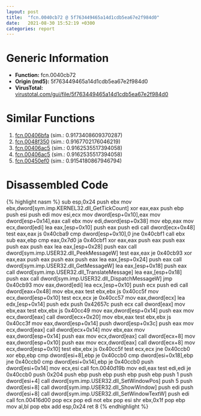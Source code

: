 ```yaml
---
layout: post
title:  "fcn.0040cb72 @ 5f763449465a14d1cdb5ea67e2f984d0"
date:   2021-08-30 15:52:19 +0300
categories: report
---
```


# Generic Information
- **Function:** fcn.0040cb72
- **Origin (md5):** 5f763449465a14d1cdb5ea67e2f984d0
- **VirusTotal:** [virustotal.com/gui/file/5f763449465a14d1cdb5ea67e2f984d0][virustotal_ref]



# Similar Functions

1. [fcn.00406bfa][similar_1_ref] (sim.: 0.9173408609370287)
2. [fcn.0048f350][similar_2_ref] (sim.: 0.9167702176046219)
3. [fcn.00406ac5][similar_3_ref] (sim.: 0.9162535517394058)
4. [fcn.00406ac5][similar_4_ref] (sim.: 0.9162535517394058)
5. [fcn.00450ef0][similar_5_ref] (sim.: 0.9154180867946794)


# Disassembled Code

{% highlight nasm %}
sub esp,0x24
push ebx
mov ebx,dword[sym.imp.KERNEL32.dll_GetTickCount]
xor eax,eax
push ebp
push esi
push edi
mov esi,ecx
mov dword[esp+0x10],eax
mov dword[esp+0x14],eax
call ebx
mov edi,dword[esp+0x38]
mov ebp,eax
mov ecx,dword[edi]
lea eax,[esp+0x10]
push eax
push edi
call dword[ecx+0x48]
test eax,eax
js 0x40cba9
cmp dword[esp+0x10],0
jne 0x40cbf1
call ebx
sub eax,ebp
cmp eax,0x7d0
ja 0x40cbf1
xor eax,eax
push eax
push eax
push eax
push eax
lea eax,[esp+0x28]
push eax
call dword[sym.imp.USER32.dll_PeekMessageW]
test eax,eax
je 0x40cb93
xor eax,eax
push eax
push eax
push eax
lea eax,[esp+0x24]
push eax
call dword[sym.imp.USER32.dll_GetMessageW]
lea eax,[esp+0x18]
push eax
call dword[sym.imp.USER32.dll_TranslateMessage]
lea eax,[esp+0x18]
push eax
call dword[sym.imp.USER32.dll_DispatchMessageW]
jmp 0x40cb93
mov eax,dword[edi]
lea ecx,[esp+0x10]
push ecx
push edi
call dword[eax+0x48]
mov ebx,eax
test ebx,ebx
js 0x40cc5f
mov ecx,dword[esp+0x10]
test ecx,ecx
je 0x40cc57
mov eax,dword[ecx]
lea edx,[esp+0x14]
push edx
push 0x42657c
push ecx
call dword[eax]
mov ebx,eax
test ebx,ebx
js 0x40cc49
mov eax,dword[esp+0x14]
push eax
mov ecx,dword[eax]
call dword[ecx+0x20]
mov ebx,eax
test ebx,ebx
js 0x40cc3f
mov eax,dword[esp+0x14]
push dword[esp+0x3c]
push eax
mov ecx,dword[eax]
call dword[ecx+0x14]
mov ebx,eax
mov eax,dword[esp+0x14]
push eax
mov ecx,dword[eax]
call dword[ecx+8]
mov eax,dword[esp+0x10]
push eax
mov ecx,dword[eax]
call dword[ecx+8]
mov ecx,dword[esp+0x10]
test ebx,ebx
js 0x40cc5f
test ecx,ecx
jne 0x40ccb0
xor ebp,ebp
cmp dword[esi+8],ebp
je 0x40ccb0
cmp dword[esi+0x18],ebp
jne 0x40ccb0
cmp dword[esi+0x14],ebp
je 0x40ccb0
push dword[esi+0x14]
mov ecx,esi
call fcn.0040d19b
mov edi,eax
test edi,edi
je 0x40ccb0
push 0x204
push ebp
push ebp
push ebp
push ebp
push 1
push dword[esi+4]
call dword[sym.imp.USER32.dll_SetWindowPos]
push 5
push dword[esi+8]
call dword[sym.imp.USER32.dll_ShowWindow]
push edi
push dword[esi+8]
call dword[sym.imp.USER32.dll_SetWindowTextW]
push edi
call fcn.00416d00
pop ecx
pop edi
not ebx
pop esi
shr ebx,0x1f
pop ebp
mov al,bl
pop ebx
add esp,0x24
ret 8
{% endhighlight %}


[similar_1_ref]: /report/fcn.00406bfa@13efdafd5b4f5d3a5dcb240b696c267c
[similar_2_ref]: /report/fcn.0048f350@3e981d1767f44f5fe2446a49ffe52f4e
[similar_3_ref]: /report/fcn.00406ac5@5bfd33ece1aeef8bda2c7fc886262ed9
[similar_4_ref]: /report/fcn.00406ac5@999ae3491971c32d67bd4c32561ea381
[similar_5_ref]: /report/fcn.00450ef0@4fe6510221c33bf023f6abed461fc13f
[virustotal_ref]: https://www.virustotal.com/gui/file/5f763449465a14d1cdb5ea67e2f984d0